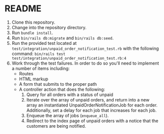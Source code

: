 # README

1. Clone this repository.
2. Change into the repository directory.
3. Run `bundle install`.
4. Run `bin/rails db:migrate` and `bin/rails db:seed`.
5. Run the provided test located at `test/integration/unpaid_order_notification_test.rb` with
   the following command: `bin/rails test test/integration/unpaid_order_notification_test.rb:4`
6. Work through the test failures. In order to do so you'll need to implement a number of items including:
    - Routes
    - HTML markup
    - A form that submits to the proper path
    - A controller action that does the following:
        1. Query for all orders with a status of unpaid
        2. Iterate over the array of unpaid orders, and return into a new array
           an instantiated UnpaidOrderNotificationJob for each order. Additionally, set a delay
           for each job that increases for each job.
        3. Enqueue the array of jobs (`enqueue_all`).
        4. Redirect to the index page of unpaid orders with a notice that the customers
           are being notified.
